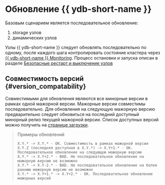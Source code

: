 # Обновление {{ ydb-short-name }}

Базовым сценарием является последовательное обновление:
1. storage узлов
2. динамических узлов

Узлы {{ ydb-short-name }} следует обновлять последовательно по одному, после каждого шага контролировать состояние кластера через [{{ ydb-short-name }} Monitoring](../maintenance/embedded_monitoring/ydb_monitoring.md).
Процесс остановки и запуска описан в разделе [Безопасные рестарт и выключение узлов](../maintenance/manual/node_restarting.md)

## Совместимость версий {#version_compatability}
Совместимыми для обновления являются все минорные версии в рамках одной мажорной версии.
Мажорные версии совместимы последовательно. Для обновления на следующую мажорную версию предварительно следует обновиться на последний доступный минорный релиз текущей мажорной версии.
Список доступных версий можно получить на [странице загрузки](https://ydb.tech/ru/docs/downloads/).

>Примеры обновлений
>```
>X.Y.* -> X.Y.* - OK. Совместимость в рамках мажорной версии
>X.Y.Z (последняя доступная в X.Y.*) -> X.Y+1.* - OK. Последовательное обновление на следующую мажорную версию
>X.Y.* -> X.Y+2.* - BAD. Не последовательное обновление на мажорную версию не возможно
>X.Y.* -> X.Y-2.* - BAD. Не последовательное обновление на более раннюю мажорную версию не возможно
>X.Y.* -> X.Y+1.* -> X.Y+2.* - OK. Последовательное обновление мажорных версий
>```
